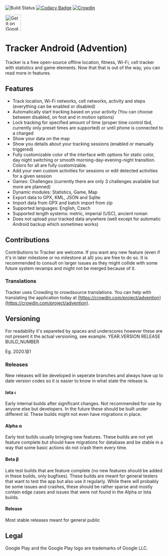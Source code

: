 ![Build Status](https://github.com/adsamcik/Tracker-Android/workflows/Android%20CI/badge.svg)
[![Codacy Badge](https://api.codacy.com/project/badge/Grade/43cf544eff334ca0a3a15c7791a64e27)](https://www.codacy.com/app/adsamcik/Tracker-Android?utm_source=github.com&amp;utm_medium=referral&amp;utm_content=adsamcik/Tracker-Android&amp;utm_campaign=Badge_Grade)
[![Crowdin](https://badges.crowdin.net/advention/localized.svg)](https://crowdin.com/project/advention)

<a href='https://play.google.com/store/apps/details?id=com.adsamcik.tracker&utm_campaign=Github&pcampaignid=pcampaignidMKT-Other-global-all-co-prtnr-py-PartBadge-Mar2515-1'><img alt='Get it on Google Play' src='https://play.google.com/intl/en_us/badges/static/images/badges/en_badge_web_generic.png' height="50px"/></a>

# Tracker Android (Advention)

Tracker is a free open-source offline location, fitness, Wi-Fi, cell tracker with statistics and game elements. Now that that is out of the way, you can read more in features.

## Features

- Track location, Wi-Fi networks, cell networks, activity and steps (everything can be enabled or disabled)
- Automatically start tracking based on your activity (You can choose between disabled, on foot and in motion options)
- Lock tracking for specified amount of time (proper time control tbd, currently only preset times are supported) or until phone is connected to a charged
- Show your data on the map
- Show you details about your tracking sessions (enabled or manually triggered)
- Fully customizable color of the interface with options for static color, day night switching or smooth morning-day-evening-night transition. Colors for all are fully customizable.
- Add your own custom activities for sessions or edit detected activities for a given session
- Games: Challenges (currently there are only 3 challenges available but more are planned)
- Dynamic modules: Statistics, Game, Map
- Export data to GPX, KML, JSON and Sqlite
- Import data from GPX and batch import from zip
- Supported languages: English, Czech
- Supported length systems: metric, imperial (USC), ancient roman
- Does not upload your tracked data anywhere (well except for automatic Android backup which sometimes works)

## Contributions

Contributions to Tracker are welcome. If you want any new feature (even if it's in later milestone or no milestone at all) you are free to do so. It is recommended to consult on larger issues as they might collide with some future system revamps and might not be merged because of it.

### Translations

Tracker uses Crowding to crowdsource translations. You can help with translating the application today at [https://crowdin.com/project/advention](https://crowdin.com/project/advention).

## Versioning

For readability it's separeted by spaces and underscores however these are not present it the actual versioning, see example.
YEAR.VERSION RELEASE BUILD_NUMBER

Eg. 2020.1β1

### Releases

New releases will be developed in seperate branches and always have up to date version codes so it is easier to know in what state the release is.

#### Iota ι

Early internal builds after significant changes. Not recommended for use by anyone else but developers. In the future these should be built under different id. These builds might not even have migrations in place.

#### Alpha α

Early test builds usually bringing new features. These builds are not yet feature complete but should have migrations for database and be stable in a way that some basic actions do not crash them every time.

#### Beta β

Late test builds that are feature complete (no new features should be added in these builds, only bugfixes). These builds are meant for general testers that want to test the app but also use it regularly. While there will probably be some issues and crashes, these should be rather sparse and mostly contain edge cases and issues that were not found in the Alpha or Iota builds.

#### Release

Most stable releases meant for general public

## Legal

Google Play and the Google Play logo are trademarks of Google LLC.
